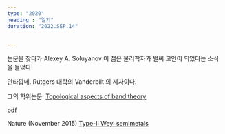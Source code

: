 ```yaml
---
type: "2020"
heading : "일기"
duration: "2022.SEP.14"


---
```

 


논문을 찾다가 Alexey A. Soluyanov 이 젊은 물리학자가 벌써 고인이 되었다는 소식을 들었다. 

안타깝네. Rutgers 대학의  Vanderbilt 의 제자이다. 

그의 학위논문. [Topological aspects of band theory](https://rucore.libraries.rutgers.edu/rutgers-lib/39042/)


[pdf](https://rucore.libraries.rutgers.edu/rutgers-lib/39042/PDF/1/play/)


Nature (November 2015) [Type-II Weyl semimetals](https://www.nature.com/articles/nature15768)
